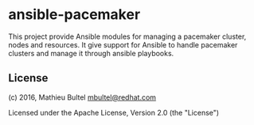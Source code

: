 ansible-pacemaker
=================

This project provide Ansible modules for managing a pacemaker cluster, nodes
and resources.
It give support for Ansible to handle pacemaker clusters and manage it
through ansible playbooks.

## License

(c) 2016, Mathieu Bultel <mbultel@redhat.com>

Licensed under the Apache License, Version 2.0 (the "License")

